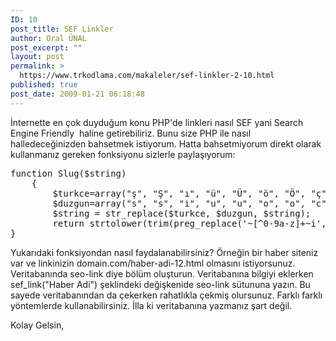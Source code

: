 ```yaml
---
ID: 10
post_title: SEF Linkler
author: Oral ÜNAL
post_excerpt: ""
layout: post
permalink: >
  https://www.trkodlama.com/makaleler/sef-linkler-2-10.html
published: true
post_date: 2009-01-21 06:18:48
---
```

İnternette en çok duyduğum konu PHP'de linkleri nasıl SEF yani Search Engine Friendly  haline getirebiliriz. Bunu size PHP ile nasıl halledeceğinizden bahsetmek istiyorum. Hatta bahsetmiyorum direkt olarak kullanmanız gereken fonksiyonu sizlerle paylaşıyorum:
<pre class="prettyprint" data-start-line="1" data-visibility="visible" data-highlight="" data-caption="">function Slug($string)
    {
        $turkce=array("ş", "Ş", "ı", "ü", "Ü", "ö", "Ö", "ç", "Ç", "ş", "Ş", "ı", "ğ", "Ğ", "İ", "ö", "Ö", "Ç", "ç", "ü", "Ü");
        $duzgun=array("s", "s", "i", "u", "u", "o", "o", "c", "c", "s", "s", "i", "g", "g", "i", "o", "o", "c", "c", "u", "u");
        $string = str_replace($turkce, $duzgun, $string);
        return strtolower(trim(preg_replace('~[^0-9a-z]+~i', '-', html_entity_decode(preg_replace('~&amp;([a-z]{1,2})(?:acute|cedil|circ|grave|lig|orn|ring|slash|th|tilde|uml);~i', '$1', htmlentities($string, ENT_QUOTES, 'UTF-8')), ENT_QUOTES, 'UTF-8')), '-'));
}</pre>
Yukarıdaki fonksiyondan nasıl faydalanabilirsiniz? Örneğin bir haber siteniz var ve linkinizin domain.com/haber-adi-12.html olmasını istiyorsunuz. Veritabanında seo-link diye bölüm oluşturun. Veritabanına bilgiyi eklerken sef_link("Haber Adi") şeklindeki değişkenide seo-link sütununa yazın. Bu sayede veritabanından da çekerken rahatlıkla çekmiş olursunuz. Farklı farklı yöntemlerde kullanabilirsiniz. İlla ki veritabanına yazmanız şart değil.

Kolay Gelsin,